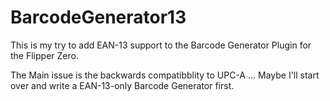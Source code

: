 # BarcodeGenerator13


This is my try to add EAN-13 support to the Barcode Generator Plugin for the Flipper Zero.

The Main issue is the backwards compatibblity to UPC-A ... Maybe I'll start over and write a EAN-13-only Barcode Generator first.

